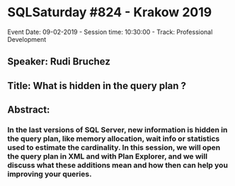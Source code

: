 # SQLSaturday #824 - Krakow 2019
Event Date: 09-02-2019 - Session time: 10:30:00 - Track: Professional Development
## Speaker: Rudi Bruchez
## Title: What is hidden in the query plan ?
## Abstract:
### In the last versions of SQL Server, new information is hidden in the query plan, like memory allocation, wait info or statistics used to estimate the cardinality. In this session, we will open the query plan in XML and with Plan Explorer, and we will discuss what these additions mean and how then can help you improving your queries.
